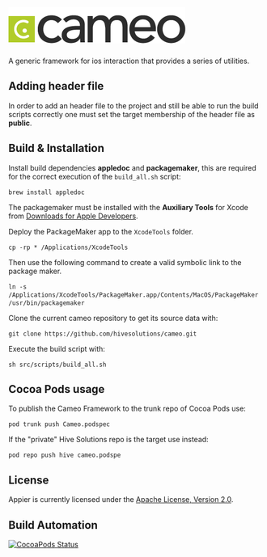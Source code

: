 # [![Cameo Framework](res/logo.png)](http://cameo.hive.pt)

A generic framework for ios interaction that provides a series of utilities.

## Adding header file

In order to add an header file to the project and still be able to run the build
scripts correctly one must set the target membership of the header file as **public**.

## Build & Installation

Install build dependencies **appledoc** and **packagemaker**, this are required
for the correct execution of the `build_all.sh` script:

    brew install appledoc

The packagemaker must be installed with the **Auxiliary Tools** for Xcode from
[Downloads for Apple Developers](https://developer.apple.com/downloads).

Deploy the PackageMaker app to the `XcodeTools` folder.

    cp -rp * /Applications/XcodeTools

Then use the following command to create a valid symbolic link to the package maker.

    ln -s /Applications/XcodeTools/PackageMaker.app/Contents/MacOS/PackageMaker /usr/bin/packagemaker

Clone the current cameo repository to get its source data with:

    git clone https://github.com/hivesolutions/cameo.git

Execute the build script with:

    sh src/scripts/build_all.sh

## Cocoa Pods usage

To publish the Cameo Framework to the trunk repo of Cocoa Pods use:

    pod trunk push Cameo.podspec

If the "private" Hive Solutions repo is the target use instead:

    pod repo push hive cameo.podspe
    
## License

Appier is currently licensed under the [Apache License, Version 2.0](http://www.apache.org/licenses/).

## Build Automation

[![CocoaPods Status](https://cocoapod-badges.herokuapp.com/v/Cameo/badge.png)](https://cocoadocs.org/docsets/Cameo)
